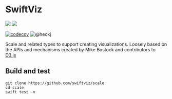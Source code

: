 # SwiftViz

[![](https://img.shields.io/endpoint?url=https%3A%2F%2Fswiftpackageindex.com%2Fapi%2Fpackages%2Fswiftviz%2FSwiftViz%2Fbadge%3Ftype%3Dswift-versions)](https://swiftpackageindex.com/swiftviz/SwiftViz)
[![](https://img.shields.io/endpoint?url=https%3A%2F%2Fswiftpackageindex.com%2Fapi%2Fpackages%2Fswiftviz%2FSwiftViz%2Fbadge%3Ftype%3Dplatforms)](https://swiftpackageindex.com/swiftviz/SwiftViz)

[![codecov](https://codecov.io/gh/swiftviz/Scale/branch/master/graph/badge.svg)](https://codecov.io/gh/swiftviz/Scale)
![@heckj](https://img.shields.io/badge/twitter-@heckj-blue.svg?style=flat "Twitter: @heckj")

Scale and related types to support creating visualizations.
Loosely based on the APIs and mechanisms created by Mike Bostock and contributors to [D3.js](https://d3js.org)

## Build and test

    git clone https://github.com/swiftviz/scale
    cd scale
    swift test -v

